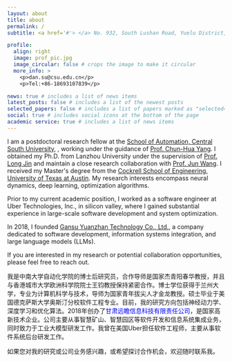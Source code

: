 ```yaml
---
layout: about
title: about
permalink: /
subtitle: <a href='#'> </a> No. 932, South Lushan Road, Yuelu District, Changsha, Hunan, China, 410083.

profile:
  align: right
  image: prof_pic.jpg
  image_circular: false # crops the image to make it circular
  more_info: >
    <p>dan.su@csu.edu.cn</p>
    <p>Tel:+86-18693107839</p>  

news: true # includes a list of news items
latest_posts: false # includes a list of the newest posts
selected_papers: false # includes a list of papers marked as "selected={false}"
social: true # includes social icons at the bottom of the page
academic service: true # includes a list of news items
---
```


<!--Write your biography here. Tell the world about yourself. Link to your favorite [subreddit](http://reddit.com). You can put a picture in, too. The code is already in, just name your picture `prof_pic.jpg` and put it in the `img/` folder.-->

<!--Put your address / P.O. box / other info right below your picture. You can also disable any of these elements by editing `profile` property of the YAML header of your `_pages/about.md`. Edit `_bibliography/papers.bib` and Jekyll will render your [publications page](/al-folio/publications/) automatically.-->

<!--Link to your social media connections, too. This theme is set up to use [Font Awesome icons](https://fontawesome.com/) and [Academicons](https://jpswalsh.github.io/academicons/), like the ones below. Add your Facebook, Twitter, LinkedIn, Google Scholar, or just disable all of them.-->

<!--I am currently an Assistant Prof. of [Shanghai Film Academy](https://sfa.shu.edu.cn/) at Shanghai University. At the same time, I am a Post-doc at the [Fudan Vision and Learning Lab](https://fvl.fudan.edu.cn/) of Fudan University, working closely with co-supervisor [Prof. Yu-Gang Jiang](https://baike.baidu.com/item/%E5%A7%9C%E8%82%B2%E5%88%9A/22131913). -->

I am a postdoctoral research fellow at the [School of Automation, Central South University](https://soa.csu.edu.cn/), , working under the guidance of [Prof. Chun-Hua Yang](https://scholar.google.com/citations?user=39DpNi0AAAAJ&hl=en). I obtained my Ph.D. from Lanzhou University under the supervision of [Prof. Long Jin](https://scholar.google.com/citations?user=zt5LfSeWy9gC&hl=zh-CN) and maintain a close research collaboration with [Prof. Jun Wang](https://scholar.google.com/citations?user=TBcb-1kAAAAJ&hl=zh-CN&oi=sra). I received my Master's degree from the [Cockrell School of Engineering, University of Texas at Austin](https://cockrell.utexas.edu). My research interests encompass neural dynamics, deep learning, optimization algorithms.

Prior to my current academic position, I worked as a software engineer at Uber Technologies, Inc., in silicon valley, where I gained substantial experience in large-scale software development and system optimization.

In 2018, I founded [Gansu Yuanzhan Technology Co., Ltd.](https://www.qcc.com/firm/bb53757698b923e24fead0b749d4d58f.html), a company dedicated to software development, information systems integration, and large language models (LLMs).

If you are interested in my research or potential collaboration opportunities, please feel free to reach out.
<!--I currently hold a position as a Lecturer (Assistant Professor) at the [Shanghai Film Academy](https://sfa.shu.edu.cn/)  of Shanghai University, while simultaneously fulfilling the responsibilities of a Post-doc at the [FVL Lab](https://fvl.fudan.edu.cn/) of Fudan University, under the guidance of supervisor [Prof. Yu-Gang Jiang](https://baike.baidu.com/item/%E5%A7%9C%E8%82%B2%E5%88%9A/22131913). I received my Ph.D. degree from East China Normal University under the supervision of [Prof. Lizhuang Ma](https://baike.baidu.com/item/%E9%A9%AC%E5%88%A9%E5%BA%84?fromModule=lemma_search-box). I also closely collaborate with [Prof. Yanwei Fu](https://scholar.google.co.uk/citations?user=Vg54TcsAAAAJ&hl=en) and [Prof. Guangnan Ye](https://scholar.google.com/citations?hl=zh-CN&user=xdcv7wQAAAAJ&view_op=list_works&sortby=pubdate). My research interests include computer vision, computer graphics, and human-machine interaction. -->
<!--[Prof. Yuan Xie](https://scholar.google.com/citations?user=RN1QMPgAAAAJ&hl=zh-CN&oi=ao) and [Prof. Xiaoguang Han](https://scholar.google.com/citations?user=z-rqsR4AAAAJ&hl=zh-CN&oi=ao). -->
<!--I am super enthusiastic about exploring and applying computer technologies in Motion Pictures, Art, and Games! I am looking for self-motivated students. If you are highly creative, have strong coding skills, and are interested in joining my group, please email me your CV!-->

我是中南大学自动化学院的博士后研究员，合作导师是国家杰青阳春华教授，并且与香港城市大学欧洲科学院院士王钧教授保持紧密合作。博士学位获得于兰州大学，专业为计算机科学与技术，导师为国家青年拔尖人才金龙教授。硕士毕业于美国德克萨斯大学奥斯汀分校软件工程专业。目前，我的研究方向包括神经动力学、深度学习和优化算法。2018年创办了<span style="color:blue;">甘肃远瞻信息科技有限责任公司</span>，是国家高新技术企业。公司主要从事智慧矿山、智慧园区等软件开发和信息系统集成业务，同时致力于工业大模型研发工作。我曾在美国Uber担任软件工程师，主要从事软件系统后台研发工作。

如果您对我的研究或公司业务感兴趣，或希望探讨合作机会，欢迎随时联系我。
